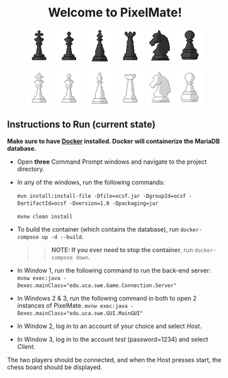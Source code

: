 <h1 align="center">
  Welcome to PixelMate!
</h1>

<p align="center">
  <img src="src/main/java/edu/uca/swe/Icons/king_black.png">
  <img src="src/main/java/edu/uca/swe/Icons/queen_black.png">
  <img src="src/main/java/edu/uca/swe/Icons/bishop_black.png">
  <img src="src/main/java/edu/uca/swe/Icons/rook_black.png">
  <img src="src/main/java/edu/uca/swe/Icons/knight_black.png">
  <img src="src/main/java/edu/uca/swe/Icons/pawn_black.png">
</p>

<p align="center">
  <img src="src/main/java/edu/uca/swe/Icons/king_white.png">
  <img src="src/main/java/edu/uca/swe/Icons/queen_white.png">
  <img src="src/main/java/edu/uca/swe/Icons/bishop_white.png">
  <img src="src/main/java/edu/uca/swe/Icons/rook_white.png">
  <img src="src/main/java/edu/uca/swe/Icons/knight_white.png">
  <img src="src/main/java/edu/uca/swe/Icons/pawn_white.png">
</p>

## Instructions to Run (current state)

**Make sure to have [Docker](https://www.docker.com/get-started/) installed. Docker will containerize the MariaDB database.**
- Open **three** Command Prompt windows and navigate to the project directory.
- In any of the windows, run the following commands:
  
   ```mvn install:install-file -Dfile=ocsf.jar -DgroupId=ocsf -DartifactId=ocsf -Dversion=1.0 -Dpackaging=jar```
  
   ```mvnw clean install```
- To build the container (which contains the database), run `docker-compose up -d --build`.

  >> **NOTE: If you ever need to stop the container**, run `docker-compose down`.

- In Window 1, run the following command to run the back-end server:
`mvnw exec:java -Dexec.mainClass="edu.uca.swe.Game.Connection.Server"`

- In Windows 2 & 3, run the following command in both to open 2 instances of PixelMate.
`mvnw exec:java -Dexec.mainClass="edu.uca.swe.GUI.MainGUI"`

- In Window 2, log in to an account of your choice and select *Host*.

- In Window 3, log in to the account *test* (password=1234) and select *Client*.

The two players should be connected, and when the Host presses start, the chess board should be displayed.
